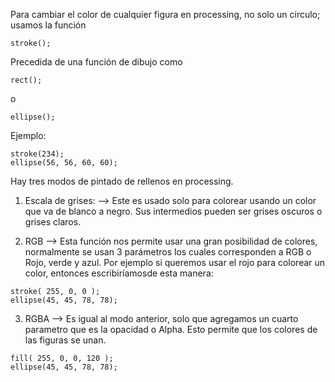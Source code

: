 Para cambiar el color de cualquier figura en processing, no solo un circulo; usamos la función 

```
stroke();
```
Precedida de una función de dibujo como

```
rect();
```
o 

```
ellipse();
```

Ejemplo:

```
stroke(234);
ellipse(56, 56, 60, 60);
```

Hay tres modos de pintado de rellenos en processing.

1. Escala de grises:
--> Este es usado solo para colorear usando un color que va de blanco a negro. Sus intermedios pueden ser grises oscuros o grises claros.

2. RGB
--> Esta función nos permite usar una gran posibilidad de colores, normalmente se usan 3 parámetros los cuales corresponden a RGB o Rojo, verde y azul. Por ejemplo si queremos usar el rojo para colorear un color, entonces escribiríamosde esta manera:

```
stroke( 255, 0, 0 );
ellipse(45, 45, 78, 78);
```
3. RGBA
--> Es igual al modo anterior, solo que agregamos un cuarto parametro que es la opacidad o Alpha. Esto permite que los colores de las figuras se unan.

```
fill( 255, 0, 0, 120 );
ellipse(45, 45, 78, 78);
```
